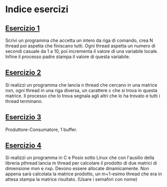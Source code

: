 # Indice esercizi

## [Esercizio 1](es1.c)
Scrivi un programma che accetta un intero da riga di comando, crea N thread poi aspetta che finiscano tutti.
Ogni thread aspetta un numero di secondi casuale da 1 a 10, poi incrementa il valore di una variabile locale.
Infine il processo padre stampa il valore di questa variabile.

## [Esercizio 2](es2.c)
Si realizzi un programma che lancia n thread che cercano in una matrice nxn, ogni thread in una riga diversa, un carattere c che si trova in questa matrice. Il processo che lo trova segnala agli altri che lo ha trovato e tutti i thread terminano.

## [Esercizio 3](es3.c)
Produttore-Consumatore, 1 buffer.

## [Esercizio 4](es4.c)
Si realizzi un programma in C e Posix sotto Linux che con l'ausilio della libreria pthread lancia m thread per
calcolare il prodotto di due matrici di dimensione mxn e nxp. 
Devono essere allocate dinamicamente.
Non appena sarà calcolata la matrice prodotto, un m+1-esimo thread che era in attesa stampa la matrice risultato.
(Usare i semafori con nome)
